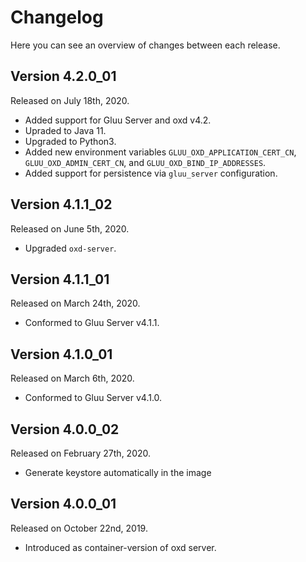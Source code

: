 # Changelog

Here you can see an overview of changes between each release.

## Version 4.2.0_01

Released on July 18th, 2020.

* Added support for Gluu Server and oxd v4.2.
* Upraded to Java 11.
* Upgraded to Python3.
* Added new environment variables `GLUU_OXD_APPLICATION_CERT_CN`, `GLUU_OXD_ADMIN_CERT_CN`, and `GLUU_OXD_BIND_IP_ADDRESSES`.
* Added support for persistence via `gluu_server` configuration.

## Version 4.1.1_02

Released on June 5th, 2020.

* Upgraded `oxd-server`.

## Version 4.1.1_01

Released on March 24th, 2020.

* Conformed to Gluu Server v4.1.1.

## Version 4.1.0_01

Released on March 6th, 2020.

* Conformed to Gluu Server v4.1.0.

## Version 4.0.0_02

Released on February 27th, 2020.

* Generate keystore automatically in the image

## Version 4.0.0_01

Released on October 22nd, 2019.

* Introduced as container-version of oxd server.
